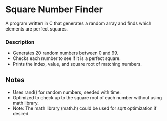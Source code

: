 # Square Number Finder
A program written in C that generates a random array and finds which elements are perfect squares.


### Description
- Generates 20 random numbers between 0 and 99.
- Checks each number to see if it is a perfect square.
- Prints the index, value, and square root of matching numbers.

## Notes
- Uses rand() for random numbers, seeded with time.
- Optimized to check up to the square root of each number without using math library.
- Note: The math library (math.h) could be used for sqrt optimization if desired.
